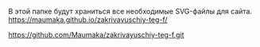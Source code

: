В этой папке будут храниться все необходимые SVG-файлы для сайта.
https://maumaka.github.io/zakrivayuschiy-teg-f/

https://github.com/Maumaka/zakrivayuschiy-teg-f.git